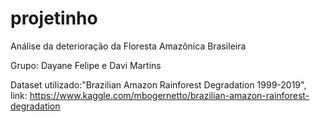 # projetinho
Análise da deterioração da Floresta Amazônica Brasileira

Grupo: Dayane Felipe e Davi Martins

Dataset utilizado:"Brazilian Amazon Rainforest Degradation 1999-2019", link: https://www.kaggle.com/mbogernetto/brazilian-amazon-rainforest-degradation
